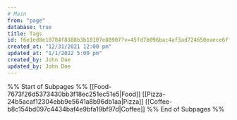 ```yaml
---
# Main
from: "page"
database: true
title: Tags
id: f6e1ed8e10784f8388b3b18107e88907?v=45fd7b096bac4af3ad724650eaece6ff
created_at: "12/31/2021 12:00 pm"
updated_at: "1/1/2022 5:00 pm"
created_by: John Doe
updated_by: John Doe
---
```

%% Start of Subpages %%
[[Food-7673f26d5373430bb3f18ec251ec51e5|Food]]
[[Pizza-24b5acaf12304ebb9e5641a8b96db1aa|Pizza]]
[[Coffee-b8c154bd097c4434baf4e9bfa19bf97d|Coffee]]
%% End of Subpages  %%